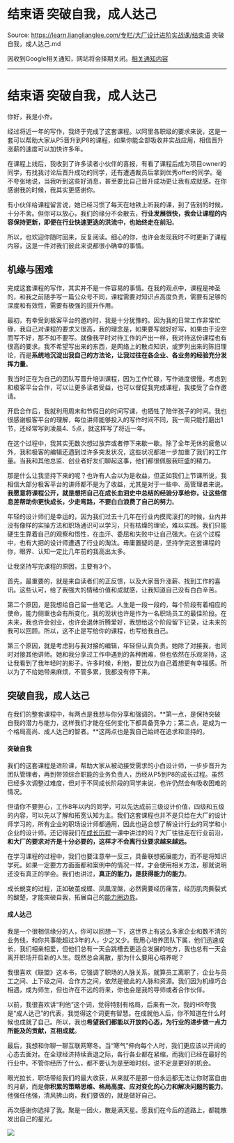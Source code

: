# 结束语   突破自我，成人达己 

Source: https://learn.lianglianglee.com/专栏/大厂设计进阶实战课/结束语   突破自我，成人达己.md

因收到Google相关通知，网站将会择期关闭。[相关通知内容](https://lumendatabase.org/notices/44265620)

---

# 结束语 突破自我，成人达己

你好，我是小乔。

经过将近一年的写作，我终于完成了这套课程。以阿里各职级的要求来说，这是一套可以帮助大家从P5晋升到P8的课程，如果你能全部吸收并实战应用，相信晋升涨薪的速度可以加快许多年。

在课程上线后，我收到了许多读者小伙伴的喜报，有看了课程后成为项目owner的同学，有找我讨论后晋升成功的同学，还有遭遇裁员后拿到优秀offer的同学。毫不夸张地说，当我听到这些好消息，甚至要比自己晋升成功更让我有成就感。在你感谢我的时候，我其实更感谢你。

有小伙伴给课程留言说，她已经习惯了每天在地铁上听我的课，到了告别的时候，十分不舍。但你可以放心，我们的缘分不会散去，**行业发展很快，我会让课程的内容保持更新，即便在行业快速更迭的洪流中，也始终走在前沿**。

所以，也欢迎你随时回来，反复阅读。细心的你，也许会发现我时不时更新了课程内容，这是一件对我们彼此来说都很小确幸的事情。

## 机缘与困难

完成这套课程的写作，其实并不是一件容易的事情。在我的观点中，课程是神圣的，和我之前随手写一篇公众号不同，课程需要对知识点高度负责，需要有足够的深度和有效性，需要有极强的拔升作用。

最初，有幸受到极客平台的邀约时，我是十分犹豫的。因为我的日常工作非常忙碌，我自己对课程的要求又很高，我的理念是，如果要写就好好写，如果由于没空而写不好，那不如不要写。就像我平时对待工作的产出一样，我对待这份课程也有很高的要求。我不希望写出来的东西，是网络上的散点知识，或罗列出来的陈旧理论，而是**系统地沉淀出我自己的方法论，让我过往在各企业、各业务的经验充分发挥力量**。

我当时正在为自己的团队写晋升培训课程，因为工作忙碌，写作进度很慢。考虑到和极客平台合作，可以让更多读者受益，也可以督促我完成课程，我接受了合作邀请。

开启合作后，我就利用周末和节假日的时间写课，也牺牲了陪伴孩子的时间。我也很感谢极客平台的理解，每位讲师能够投入的写作时间不同，我一周只能打磨出1节，还经常写到凌晨4、5点，就这样写了将近一年。

在这个过程中，我其实无数次想过放弃或者停下来歇一歇。除了全年无休的疲惫以外，我和极客的编辑还遇到过许多突发状况，这些状况都进一步加重了我们的工作量。当我和其他总监、创业者好友们聊起这事，他们都很佩服我旺盛的精力。

那是什么让我坚持下来的呢？也许有人会以为是收益，但正如我们上节课所说，我相信大部分极客平台的讲师都不是为了收益，尤其是对于一些中、高管理者来说。**我愿意将课程公开，就是想把自己在成长血泪史中总结的经验分享给你，让这些信息差帮助你更快成长，少走弯路，不要白白浪费了自己的努力**。

年轻的设计师们是幸运的，因为我们过去十几年在行业内摸爬滚打的时候，业内并没有像样的实操方法和职场通识可以学习，只有枯燥的理论，难以实践。我们只能硬生生靠着自己的观察和悟性，在血汗、委屈和失败中让自己强大。在这个过程中，也有大把的设计师遭遇了行业的淘汰。毋庸置疑的是，坚持学完这套课程的你，眼界、认知一定比几年前的我高出太多。

让我坚持写完课程的原因，主要有3个。

首先，最重要的，就是来自读者们的正反馈，以及大家晋升涨薪、找到工作的喜讯。这些认可，给了我强大的情绪价值和成就感，让我知道自己没有白白辛苦。

第二个原因，是我想给自己留一些笔记。人生是一段一段的，每个阶段有着相应的使命，能力侧重也会有所变化，我的现状也许是作为一名职场员工的最佳阶段。在未来，我也许会创业，也许会退休折腾爱好，我想给这个阶段留下记录，让未来的我可以回顾。所以，这不止是写给你的课程，也写给我自己。

第三个原因，就是考虑到与我对接的编辑，年轻但认真负责。她除了对接我，也同时对接其他讲师。她和我分享过工作中遇到的各种困难，但也依然在乐观坚持，这让我看到了我年轻时的影子。许多时候，利他，要比仅为自己着想更有幸福感。所以为了不给她带来麻烦，不管多累，我都没有停下来。

## 突破自我，成人达己

在我们的整套课程中，有两点是我想与你分享和强调的。**第一点，是保持突破自我的潜力与能力，这样我们才能在任何变化下都具备竞争力；第二点，是成为一个格局高尚、成人达己的智者。**这两点也是我自己始终在追求和坚持的。

#### 突破自我

我们的这套课程是进阶课，帮助大家从被动接受需求的小白设计师，一步步晋升为团队管理者，再到带领综合职能的业务负责人，历经从P5到P8的成长过程。虽然已经多次调整过难度，但对于不同成长阶段的同学来说，也许仍然会有吸收困难的情况。

但请你不要担心，工作8年以内的同学，可以先达成前三级设计价值，四级和五级的内容，可以先以了解和拓宽认知为主。我们这套课程也并不是只给在大厂的设计师学习的，所有企业的职场设计师都通用，因此也适合想了解设计行业的同学和小企业的设计师。还记得我们在[成长历程](http://time.geekbang.org/column/article/561968)一课中讲过的吗？大厂往往走在行业前沿，**和大厂的要求对齐是十分必要的，这样才不会离行业要求越来越远。**

在学习课程的过程中，我们也要注意举一反三，具备联想拓展能力，而不是将知识学死。如果一定要方方面面都和案例中的情况一样，才会使用相关方法，那就说明还没有真正的学会。我们也讲过，**真正的能力，是获得能力的能力**。

成长蜕变的过程，正如破茧成蝶、凤凰涅槃，必然需要经历痛苦，经历肌肉撕裂式的酸楚，才能突破自我，拓展自己的[能力圈边界](http://https://time.geekbang.org/column/article/553134)。

#### **成人达己**

我是一个很相信缘分的人，你可以回想一下，这世界上有这么多家企业和数不清的业务线，和你共事能超过3年的人，少之又少。我用心培养团队下属，他们迅速成长，我们相亲相爱，但他们总有一天会跳槽去更适合发展的地方，我也总有一天会离开职场开启新的人生。既然总会离散，那为什么要用心培养呢？

我很喜欢《联盟》这本书，它强调了职场的人脉关系，就算员工离职了，企业与员工之间、上下级之间、合作方之间，依然是彼此的人脉和资源。我们因为机缘巧合相遇，成为师生，但也许在不远的将来，你也会是我的导师或者合作伙伴。

以前，我很喜欢讲“利他”这个词，觉得特别有格局，后来有一次，我的HR夸我是“成人达己”的代表，我觉得这个词更有智慧。在成就他人后，你不知道在什么时候也成就了自己。所以，我也**希望我们都能以开****放****的心态，为行业的进步做一点力所能及的贡献，互相成就**。

最后，我想和你聊一聊互联网寒冬。当“寒气”伸向每个人时，我们更应该以开阔的心态去面对。在全球经济持续衰退之际，各行各业都在紧缩，而我们已经在最好的行业中。不管你经历了什么，都不要认为是至暗时刻，说不定是更好的机会。

眼光拉长，职场带给我们的最大收获，从来就不是那一份永远都无法让你财富自由的月薪，而是**你积累的策略思维、格局高度、应对变化的心力和解决问题的能力**。他强任他强，清风拂山岗，我们要做的，就是做好自己。

再次感谢你选择了我。聚是一团火，散是满天星。愿我们在今后的道路上，都能散发出自己的星光。

[![](assets/d1d74a8ad88549c6b9d5da61c5f9804f.jpg)](https://jinshuju.net/f/LfRM48)